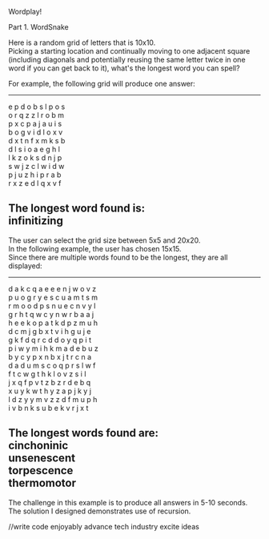 Wordplay!

Part 1. WordSnake

Here is a random grid of letters that is 10x10.  
Picking a starting location and continually moving to one adjacent square (including diagonals and potentially 
reusing the same letter twice in one word if you can get back to it), what's the longest word you can spell?  

For example, the following grid will produce one answer:  

--------------------------------------
e p d o b s l p o s  
o r q z z l r o b m  
p x c p a j a u i s  
b o g v i d l o x v  
d x t n f x m k s b  
d l s i o a e g h l  
l k z o k s d n j p  
s w j z c l w i d w  
p j u z h i p r a b  
r x z e d l q x v f  

The longest word found is:  
infinitizing  
--------------------------------------

The user can select the grid size between 5x5 and 20x20.  
In the following example, the user has chosen 15x15.  
Since there are multiple words found to be the longest, they are all displayed:  

--------------------------------------  
d a k c q a e e e n j w o v z  
p u o g r y e s c u a m t s m  
r m o o d p s n u e c n v y l  
g r h t q w c y n w r b a a j  
h e e k o p a t k d p z m u h  
d c m j g b x t v i h g u j e  
g k f d q r c d d o y q p i t  
p i w y m i h k m a d e b u z  
b y c y p x n b x j t r c n a  
d a d u m s c o q p r s l w f  
f t c w g t h k l o v z s i l  
j x q f p v t z b z r d e b q  
x u y k w t h y z a p j k y j  
l d z y y m v z z d f m u p h  
i v b n k s u b e k v r j x t  

The longest words found are:  
cinchoninic  
unsenescent  
torpescence  
thermomotor  
--------------------------------------  

The challenge in this example is to produce all answers in 5-10 seconds.  
The solution I designed demonstrates use of recursion.  






//write code enjoyably advance tech industry excite ideas